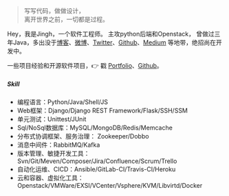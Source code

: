 > 写写代码，做做设计，  
> 离开世界之前，一切都是过程。

Hey，我是Jingh，一个软件工程师。 主攻python后端和Openstack， 曾做过三年Java，多出没于[博客](https://www.jingh.top/)、[微博](https://weibo.com/207484555)、[Twitter](https://twitter.com/jingh_lib/)、[Github](http://github.com/knitmesh)、[Medium](https://medium.com/@jingh_lib) 等地带，绝招尚在开发中。


一些项目经验和开源软件项目，👉 戳 [Portfolio](/portfolio)、[Github](http://github.com/knitmesh)。 


##### Skill

- 编程语言：Python/Java/Shell/JS
- Web框架：Django/Django REST Framework/Flask/SSH/SSM
- 单元测试：Unittest/JUnit
- Sql/NoSql数据库：MySQL/MongoDB/Redis/Memcache
- 分布式协调框架、服务治理： Zookeeper/Dobbo
- 消息中间件：RabbitMQ/Kafka
- 版本管理、敏捷开发工具：Svn/Git/Meven/Composer/Jira/Confluence/Scrum/Trello
- 自动化运维、CICD：Ansible/GitLab-CI/Travis-CI/Heroku
- 云和容器、虚拟化工具：Openstack/VMWare/EXSI/VCenter/Vsphere/KVM/Libvirtd/Docker
